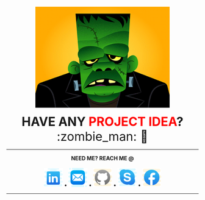 <p align="center">
<img src="assets/frankestien_pre2.gif" alt="frankestien" width="70%">
</p>

<p align="center">
<font size="6"><b> HAVE ANY <span style="color:red">PROJECT IDEA</span>?</b>  :zombie_man: 👋</font>
</p>

---

<p align="center">  
  <b>NEED ME? REACH ME @</b><br><br>
  <a href="https://www.linkedin.com/in/arnab-basak"><img src="assets/icons8-linkedin-64.png" width="50"></a> <b>•</b>
  <a href="mailto:arnabbasak896@gmail.com"><img src="assets/icons8-mail-64.png" width="50"></a> <b>•</b>
  <a href="https://www.github.com/arnabb38"><img src="assets/icons8-github-64.png" width="50"></a>  <b>•</b>  
  <a href="skype:arnabbasak7?chat"><img src="assets/icons8-skype-64.png" width="50"></a> <b>•</b>
  <a href="https://www.facebook.com/arnab.basak.585"><img src="assets/icons8-facebook-64.png" width="50"></a>
  <br>  
</p>

---

<!-- **arnabb38/arnabb38** is a ✨ _special_ ✨ repository because its `README.md` (this file) appears on your GitHub profile.

Here are some ideas to get you started: -->

<!-- - 🔭 I’m currently working on ...
- 🌱 I’m currently learning ...
- 👯 I’m looking to collaborate on ...
- 🤔 I’m looking for help with ...
- 💬 Ask me about ...
- 📫 How to reach me: ...
- 😄 Pronouns: ...
- ⚡ Fun fact: ... -->
